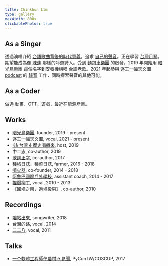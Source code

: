 ```yaml
---
title: Chìnkhun Lîm
type: gallery
maxWidth: 800x
clickablePhotos: true
---
```


## As a Singer

透過演唱介紹 [台語歌曲背後的時代意義][歌唱台灣介紹]。追求 [自己的聲音][孤女 ê 願望]。正在學習 [台灣月琴]。期望能成為像 [陳達] 那樣的吟遊詩人。受到 [麵包車樂團] 的啟發，2019 年開始用 [暗光鳥樂團] 這個名字到安養機構唱 [台語老歌][songs]。2021 年起參與 [逐工一幅天文圖] [podcast][逐工一幅天文圖/podcast] 的 [錄音][逐工一幅天文圖/vocal] 工作，同時探索聲音的其他可能。

## As a Coder

[做過][read.cv] 動畫、OTT、遊戲，最近在能源產業。

## Works

- [暗光鳥樂團], founder, 2019 - present
- [逐工一幅天文圖], vocal, 2021 - present
- [Kā 台灣 ê 歷史唱轉來], host, 2019
- 中二志, co-author, 2019
- [歌詞正字], co-author, 2017
- [種稻日誌]、[種菜日誌], farmer, 2016 - 2018
- [噴火器], co-founder, 2014 - 2018
- [阿魯巴國際戶外學校], assistant coach, 2014 - 2017
- [捏爆柳丁], vocal, 2010 - 2013
- 《國境之南，過境役男》, co-author, 2010

## Recordings

- [咱站出來](https://www.youtube.com/watch?v=-htDN9onwAM), songwriter, 2018
- [台灣的路](https://www.youtube.com/watch?v=d6dZg2a8fnQ), vocal, 2014
- [二二八](https://www.youtube.com/watch?v=-ycAMd3BwgA), vocal, 2011

## Talks

- [一个軟體工程師佇農村 ê 見聞](https://hackmd.io/@badboy99/Hyzjn1FGb?type=slide#/), PyConTW/COSCUP, 2017

[歌唱台灣介紹]: https://www.cna.com.tw/news/firstnews/202107100238.aspx
[孤女 ê 願望]: https://streetvoice.com/badboy99/songs/560760/
[台灣月琴]: https://www.cmcmusic.com.tw/%E5%8F%B0%E7%81%A3%E6%9C%88%E7%90%B4/
[陳達]: https://zh.wikipedia.org/zh-tw/%E9%99%B3%E9%81%94_(%E6%AD%8C%E6%89%8B)
[麵包車樂團]: https://www.facebook.com/puncarband/
[read.cv]: https://read.cv/akhun
[暗光鳥樂團]: https://www.facebook.com/ReclaimTW/
[songs]: /notes/songs/
[逐工一幅天文圖]: https://apod.tw
[逐工一幅天文圖/podcast]: https://open.firstory.me/user/apod-taigi/platforms
[逐工一幅天文圖/vocal]: https://apod.tw/vocals/%E9%98%BF%E9%8C%95/
[重度發酵]: https://www.youtube.com/watch?v=oaQkZYghwOk
[Kā 台灣 ê 歷史唱轉來]: https://podcasts.apple.com/tw/podcast/k%C4%81-%E5%8F%B0%E7%81%A3-%C3%AA-%E6%AD%B7%E5%8F%B2%E5%94%B1%E8%BD%89%E4%BE%86/id1488109694
[歌詞正字]: https://kuasu.tgb.org.tw/
[種稻日誌]: https://twitter.com/search?q=%23%E7%A8%AE%E7%A8%BB%E6%97%A5%E8%AA%8C%20%40badboy99tw&src=typed_query
[種菜日誌]: https://twitter.com/search?q=%23%E7%A8%AE%E8%8F%9C%E6%97%A5%E8%AA%8C%20%40badboy99tw&src=typed_query&f=top
[噴火器]: https://www.facebook.com/flamethrower.taiwan
[阿魯巴國際戶外學校]: https://www.aruba.org.tw/
[捏爆柳丁]: https://www.facebook.com/niippleorange
